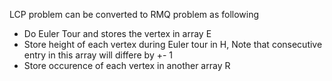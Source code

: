 LCP problem can be converted to RMQ problem as following
* Do Euler Tour and stores the vertex  in array E
* Store height of each vertex during Euler tour in H, Note that consecutive entry in this array will differe by +- 1
* Store occurence of each vertex in another array R
